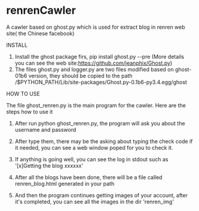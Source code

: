 renrenCawler
============

A cawler based on ghost.py which is used for extract blog in renren web site( the Chinese facebook)

INSTALL

1) Install the ghost package firs, pip install ghost.py --pre (More details you can see the web site:https://github.com/jeanphix/Ghost.py)
2) The files ghost.py and logger.py are two files modified based on ghost-01b6 version, they should be copied to the path /$PYTHON_PATH/Lib/site-packages/Ghost.py-0.1b6-py3.4.egg/ghost

HOW TO USE

The file ghost_renren.py is the main program for the cawler. Here are the steps how to use it

1) After run python ghost_renren.py, the program will ask you about the username and password

2) After type them, there may be the asking about typing the check code if it needed, you can see a web window poped for you to check it.

3) If anything is going well, you can see the log in stdout such as '[x]Getting the blog xxxxxx'

4) After all the blogs have been done, there will be a file called renren_blog.html generated in your path

5) And then the program continues getting images of your account, after it's completed, you can see all the images in the dir 'renren_img'
